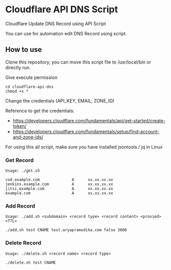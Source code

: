 # Cloudflare API DNS Script
Cloudflare Update DNS Record using API Script

You can use for automation edit DNS Record using script.

## How to use

Clone this repository, you can move this script file to /usr/local/bin or directly run.

Give execute permission

```
cd cloudflare-api-dns
chmod +x *
```

Change the credentials (API_KEY, EMAIL, ZONE_ID)

Reference to get the credentials:

* https://developers.cloudflare.com/fundamentals/api/get-started/create-token/
* https://developers.cloudflare.com/fundamentals/setup/find-account-and-zone-ids/


For using this all script, make sure you have installed jsontools / jq in Linux

### Get Record

```
Usage: ./get.sh

cod.example.com              A      xx.xx.xx.xx
jenkins.example.com          A      xx.xx.xx.xx
jitsi.example.com            A      xx.xx.xx.xx
example.com                  A      xx.xx.xx.xx
```
### Add Record

```
Usage: ./add.sh <subdomain> <record type> <record content> <proxied> <TTL>

./add.sh test CNAME test.aryapramudika.com false 3600
```

### Delete Record

```
Usage: ./delete.sh <record name> <record type>

./delete.sh test CNAME
```
